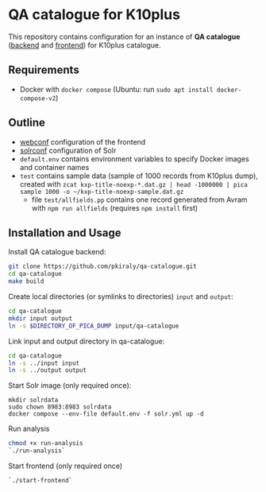# QA catalogue for K10plus

This repository contains configuration for an instance of **QA catalogue** ([backend](https://github.com/pkiraly/qa-catalogue) and [frontend](https://github.com/pkiraly/qa-catalogue-web)) for K10plus catalogue.

## Requirements

- Docker with `docker compose` (Ubuntu: run `sudo apt install docker-compose-v2`)

## Outline

- [webconf](webconf) configuration of the frontend
- [solrconf](solrconf) configuration of Solr
- `default.env` contains environment variables to specify Docker images and container names
- `test` contains sample data (sample of 1000 records from K10plus dump),
  created with `zcat kxp-title-noexp-*.dat.gz | head -1000000 | pica sample 1000 -o ~/kxp-title-noexp-sample.dat.gz`
  - file `test/allfields.pp` contains one record generated from Avram with `npm run allfields` (requires `npm install` first)

## Installation and Usage

Install QA catalogue backend:

~~~sh
git clone https://github.com/pkiraly/qa-catalogue.git
cd qa-catalogue
make build
~~~

Create local directories (or symlinks to directories) `input` and `output`:

~~~sh
cd qa-catalogue
mkdir input output 
ln -s $DIRECTORY_OF_PICA_DUMP input/qa-catalogue
~~~

Link input and output directory in qa-catalogue:

~~~sh
cd qa-catalogue
ln -s ../input input
ln -s ../output output
~~~

Start Solr image (only required once): 

~~~
mkdir solrdata
sudo chown 8983:8983 solrdata
docker compose --env-file default.env -f solr.yml up -d
~~~

Run analysis

~~~sh
chmod +x run-analysis
`./run-analysis`
~~~

Start frontend (only required once)

~~~sh
`./start-frontend`
~~~

